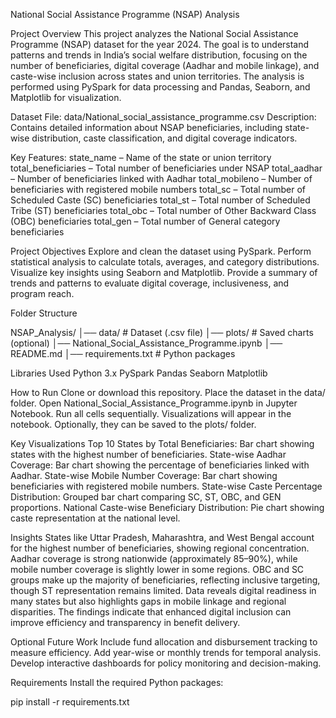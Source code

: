 National Social Assistance Programme (NSAP) Analysis

Project Overview
This project analyzes the National Social Assistance Programme (NSAP) dataset for the year 2024. The goal is to understand patterns and trends in India’s social welfare distribution, focusing on the number of beneficiaries, digital coverage (Aadhar and mobile linkage), and caste-wise inclusion across states and union territories. The analysis is performed using PySpark for data processing and Pandas, Seaborn, and Matplotlib for visualization.

Dataset
File: data/National_social_assistance_programme.csv
Description: Contains detailed information about NSAP beneficiaries, including state-wise distribution, caste classification, and digital coverage indicators.

Key Features:
state_name – Name of the state or union territory
total_beneficiaries – Total number of beneficiaries under NSAP
total_aadhar – Number of beneficiaries linked with Aadhar
total_mobileno – Number of beneficiaries with registered mobile numbers
total_sc – Total number of Scheduled Caste (SC) beneficiaries
total_st – Total number of Scheduled Tribe (ST) beneficiaries
total_obc – Total number of Other Backward Class (OBC) beneficiaries
total_gen – Total number of General category beneficiaries

Project Objectives
Explore and clean the dataset using PySpark.
Perform statistical analysis to calculate totals, averages, and category distributions.
Visualize key insights using Seaborn and Matplotlib.
Provide a summary of trends and patterns to evaluate digital coverage, inclusiveness, and program reach.

Folder Structure

NSAP_Analysis/
│── data/                                     # Dataset (.csv file)
│── plots/                                    # Saved charts (optional)
│── National_Social_Assistance_Programme.ipynb
│── README.md
│── requirements.txt                          # Python packages


Libraries Used
Python 3.x
PySpark
Pandas
Seaborn
Matplotlib

How to Run
Clone or download this repository.
Place the dataset in the data/ folder.
Open National_Social_Assistance_Programme.ipynb in Jupyter Notebook.
Run all cells sequentially.
Visualizations will appear in the notebook. Optionally, they can be saved to the plots/ folder.

Key Visualizations
Top 10 States by Total Beneficiaries: Bar chart showing states with the highest number of beneficiaries.
State-wise Aadhar Coverage: Bar chart showing the percentage of beneficiaries linked with Aadhar.
State-wise Mobile Number Coverage: Bar chart showing beneficiaries with registered mobile numbers.
State-wise Caste Percentage Distribution: Grouped bar chart comparing SC, ST, OBC, and GEN proportions.
National Caste-wise Beneficiary Distribution: Pie chart showing caste representation at the national level.

Insights
States like Uttar Pradesh, Maharashtra, and West Bengal account for the highest number of beneficiaries, showing regional concentration.
Aadhar coverage is strong nationwide (approximately 85–90%), while mobile number coverage is slightly lower in some regions.
OBC and SC groups make up the majority of beneficiaries, reflecting inclusive targeting, though ST representation remains limited.
Data reveals digital readiness in many states but also highlights gaps in mobile linkage and regional disparities.
The findings indicate that enhanced digital inclusion can improve efficiency and transparency in benefit delivery.

Optional Future Work
Include fund allocation and disbursement tracking to measure efficiency.
Add year-wise or monthly trends for temporal analysis.
Develop interactive dashboards for policy monitoring and decision-making.

Requirements
Install the required Python packages:

pip install -r requirements.txt
